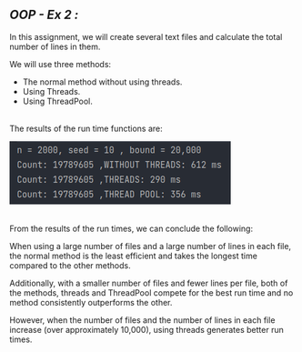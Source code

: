
## _OOP - Ex 2 :_

In this assignment, we will create several text files and calculate the total number of lines in them.

We will use three methods:
* The normal method without using threads.
* Using Threads.
* Using ThreadPool.

<br>The results of the run time functions are: </br>

![Screenshot from 2023-01-09 10-40-33.png](Screenshot%20from%202023-01-09%2010-40-33.png)

<br> From the results of the run times, we can conclude the following:

When using a large number of files and a large number of lines in each file, the normal method is the least efficient and takes the longest time compared to the other methods. 

Additionally, with a smaller number of files and fewer lines per file, both of the methods, threads and ThreadPool compete for the best run time and no method consistently outperforms the other.

However, when the number of files and the number of lines in each file increase (over approximately 10,000), using threads generates better run times.
</br>


